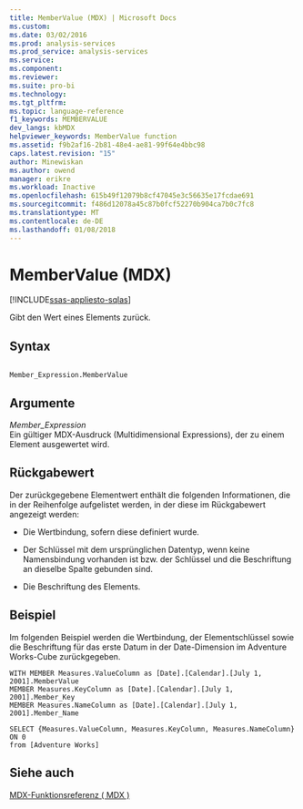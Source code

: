 ```yaml
---
title: MemberValue (MDX) | Microsoft Docs
ms.custom: 
ms.date: 03/02/2016
ms.prod: analysis-services
ms.prod_service: analysis-services
ms.service: 
ms.component: 
ms.reviewer: 
ms.suite: pro-bi
ms.technology: 
ms.tgt_pltfrm: 
ms.topic: language-reference
f1_keywords: MEMBERVALUE
dev_langs: kbMDX
helpviewer_keywords: MemberValue function
ms.assetid: f9b2af16-2b81-48e4-ae81-99f64e4bbc98
caps.latest.revision: "15"
author: Minewiskan
ms.author: owend
manager: erikre
ms.workload: Inactive
ms.openlocfilehash: 615b49f12079b8cf47045e3c56635e17fcdae691
ms.sourcegitcommit: f486d12078a45c87b0fcf52270b904ca7b0c7fc8
ms.translationtype: MT
ms.contentlocale: de-DE
ms.lasthandoff: 01/08/2018
---
```

# <a name="membervalue-mdx"></a>MemberValue (MDX)
[!INCLUDE[ssas-appliesto-sqlas](../includes/ssas-appliesto-sqlas.md)]

  Gibt den Wert eines Elements zurück.  
  
## <a name="syntax"></a>Syntax  
  
```  
  
Member_Expression.MemberValue  
```  
  
## <a name="arguments"></a>Argumente  
 *Member_Expression*  
 Ein gültiger MDX-Ausdruck (Multidimensional Expressions), der zu einem Element ausgewertet wird.  
  
## <a name="return-value"></a>Rückgabewert  
 Der zurückgegebene Elementwert enthält die folgenden Informationen, die in der Reihenfolge aufgelistet werden, in der diese im Rückgabewert angezeigt werden:  
  
-   Die Wertbindung, sofern diese definiert wurde.  
  
-   Der Schlüssel mit dem ursprünglichen Datentyp, wenn keine Namensbindung vorhanden ist bzw. der Schlüssel und die Beschriftung an dieselbe Spalte gebunden sind.  
  
-   Die Beschriftung des Elements.  
  
## <a name="example"></a>Beispiel  
 Im folgenden Beispiel werden die Wertbindung, der Elementschlüssel sowie die Beschriftung für das erste Datum in der Date-Dimension im Adventure Works-Cube zurückgegeben.  
  
```  
WITH MEMBER Measures.ValueColumn as [Date].[Calendar].[July 1, 2001].MemberValue  
MEMBER Measures.KeyColumn as [Date].[Calendar].[July 1, 2001].Member_Key  
MEMBER Measures.NameColumn as [Date].[Calendar].[July 1, 2001].Member_Name  
  
SELECT {Measures.ValueColumn, Measures.KeyColumn, Measures.NameColumn}  ON 0  
from [Adventure Works]  
```  
  
## <a name="see-also"></a>Siehe auch  
 [MDX-Funktionsreferenz &#40; MDX &#41;](../mdx/mdx-function-reference-mdx.md)  
  
  
